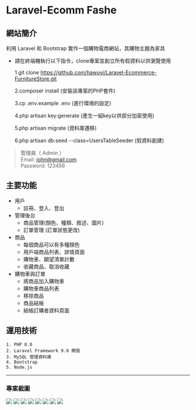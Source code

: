# Laravel-Ecomm Fashe

## 網站簡介
利用 Laravel 和 Bootstrap 實作一個購物電商網站，其購物主題為家具
* 請在終端機執行以下指令，clone專案並創立所有假資料以供瀏覽使用
  
  1.git clone https://github.com/hawuyi/Laravel-Ecommerce-FurnitureStore.git
  
  2.composer install         (安裝該專案的PHP套件)
  
  3.cp .env.example .env      (進行環境的設定)
  
  4.php artisan key:generate  (產生一組key以供部分加密使用)
  
  5.php artisan migrate       (資料庫遷移)
  
  6.php artisan db:seed --class=UsersTableSeeder (假資料創建)

> 管理員（ Admin ）<BR>
> Email: john@gmail.com <BR>
> Password: 123456 <BR>

## 主要功能
* 用戶
	* 註冊、登入、登出	
* 管理後台
	* 商品管理(顏色、種類、敘述、圖片)
	* 訂單管理 (訂單狀態更改)
* 商品
	* 每個商品可以有多種顏色
	* 用戶端商品列表、詳情頁面
    * 購物車、願望清單計數  
	* 收藏商品、取消收藏
* 購物車與訂單
	* 將商品加入購物車
	* 購物車商品列表
	* 移除商品
	* 商品結帳
    * 結帳訂購者資料頁面

## 運用技術
    1. PHP 8.0
    2. Laravel Framework 9.0 開發
    3. MySQL 管理資料庫
    4. Bootstrap  
    5. Node.js
***
### 專案截圖
![](https://i.imgur.com/QfYxZ1x.png)
![](https://i.imgur.com/UH5iE6V.png)
![](https://i.imgur.com/9jRrBSP.png)
![](https://i.imgur.com/bYmlTaK.png)
![](https://i.imgur.com/xyUKoQA.png)
![](https://i.imgur.com/butkwL9.png)
![](https://i.imgur.com/Qa60Lda.png)
![](https://i.imgur.com/RM8zrWA.png)
